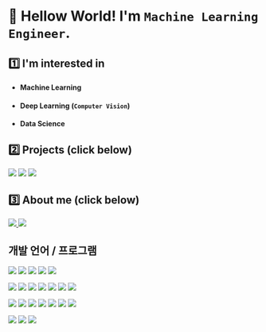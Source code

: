 <!--
[![Hits](https://hits.seeyoufarm.com/api/count/incr/badge.svg?url=https%3A%2F%2Fgithub.com%2Fbyunghyun23&count_bg=%23A488EB&title_bg=%235A8AE5&icon=atom.svg&icon_color=%23FFFFFF&title=WELCOME&edge_flat=false)](https://hits.seeyoufarm.com)
 
![byunghyun23's github stats](https://github-readme-stats.vercel.app/api?username=byunghyun23&show_icons=true&theme=merko)
-->

# 👋 Hellow World! I'm `Machine Learning Engineer`.

## 1️⃣ I'm interested in
- #### Machine Learning
- #### Deep Learning (`Computer Vision`)
- #### Data Science

## 2️⃣ Projects (click below)
<p>
 <a href="https://github.com/byunghyun23/machine-learning-projects"><img src="https://img.shields.io/badge/Machine Learning Projects-ff9900?style=for-the-badge&logo=&logoColor=white&link=https://github.com/byunghyun23/machine-learning-projects"/></a>
 <a href="https://github.com/byunghyun23/etc-projects"><img src="https://img.shields.io/badge/Web/App Projects-20C997?style=for-the-badge&logo=&logoColor=white&link=https://github.com/byunghyun23/machine-learning-projects"/></a>
 <a href="https://github.com/byunghyun23/kaggle-competitions"><img src="https://img.shields.io/badge/Competitions-20beff?style=for-the-badge&logo=kaggle&logoColor=white&link=https://github.com/byunghyun23/kaggle-competitions"/></a>
</p>

## 3️⃣ About me (click below)
<p>
 <a href="https://byunghyun23.tistory.com/"><img src="http://img.shields.io/badge/-Blog-green?style=for-the-badge&logo=tistory&link=https://byunghyun23.tistory.com/"/</a>
 <a href="https://byunghyun23.github.io/CV.pdf"><img src="https://img.shields.io/badge/CV-1DBF73?style=for-the-badge&logo=CV&logoColor=white"/></a>
</p>

<!-- ## 4️⃣ Skills-->
## 개발 언어 / 프로그램
<p>
 <img src="https://img.shields.io/badge/C-A8B9CC?&style=for-the-badge&logo=C&logoColor=white"/>
 <img src="https://img.shields.io/badge/c++%20-%2300599C.svg?&style=for-the-badge&logo=c%2B%2B&logoColor=white"/>
 <img src="https://img.shields.io/badge/Python-3776AB?style=for-the-badge&logo=Python&logoColor=white"/></a>  
 <img src="https://img.shields.io/badge/Java-007396?style=for-the-badge&logo=Java&logoColor=white"/></a>
 <img src="https://img.shields.io/badge/JavaScript-F7DF1E?style=for-the-badge&logo=JavaScript&logoColor=white">
</p>
<p>
 <img src="https://img.shields.io/badge/opencv-%23white.svg?style=for-the-badge&logo=opencv&logoColor=white"/>
 <img src="https://img.shields.io/badge/scikit--learn-%23F7931E.svg?style=for-the-badge&logo=scikit-learn&logoColor=white"/>
 <img src="https://img.shields.io/badge/Keras-%23D00000.svg?style=for-the-badge&logo=Keras&logoColor=white"/>
 <img src="https://img.shields.io/badge/Tensorflow-0095D5?style=for-the-badge&logo=Tensorflow&logoColor=white"/></a>  
 <img src="https://img.shields.io/badge/Pytorch-EE4C2C?style=for-the-badge&logo=Pytorch&logoColor=white"/></a>
 <img src="https://img.shields.io/badge/flask-%23000.svg?style=for-the-badge&logo=flask&logoColor=white"/>
 <img src="https://img.shields.io/badge/Gradio-F37626?style=for-the-badge&logo=Gradio&logoColor=white"/></a>
</p>
<p>
 <img src="https://img.shields.io/badge/HTML5-00979D?style=for-the-badge&logo=HTML5&logoColor=white"/></a>  
 <img src="https://img.shields.io/badge/Mustache-C51A4A?style=for-the-badge&logo=Mustache&logoColor=white"/></a>  
 <img src="https://img.shields.io/badge/JSP-777BB4?style=for-the-badge&logo=JSP&logoColor=white"/></a>  
 <img src="https://img.shields.io/badge/Springboot-6DB33F?style=for-the-badge&logo=Springboot&logoColor=white"/></a>
 <img src="https://img.shields.io/badge/Android-3DDC84?style=for-the-badge&logo=Android&logoColor=white"/></a>
 <img src="https://img.shields.io/badge/Linux-092E20?style=for-the-badge&logo=Linux&logoColor=white"/></a>
 <img src="https://img.shields.io/badge/AWS-1572B6?style=for-the-badge&logo=Amazon AWS&logoColor=white"/></a></p>
</p>
<p>
 <img src="https://img.shields.io/badge/MariaDB-003545?style=for-the-badge&logo=MariaDB&logoColor=white"/></a>  
 <img src="https://img.shields.io/badge/MySQL-4479A1?style=for-the-badge&logo=MySQL&logoColor=white"/></a>
 <img src="https://img.shields.io/badge/Oracle-F80000?style=for-the-badge&logo=Oracle&logoColor=white"/></a>  
</p>

